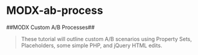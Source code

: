 MODX-ab-process
===============

##MODX Custom A/B Processes##

> These tutorial will outline custom A/B scenarios using Property Sets, Placeholders, some simple PHP, and jQuery HTML edits. 






